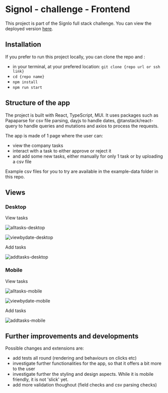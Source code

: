 # Signol - challenge - Frontend

This project is part of the Signlo full stack challenge. You can view the deployed version [here]().

## Installation

If you prefer to run this project locally, you can clone the repo and :

- in your terminal, at your prefered location: `git clone {repo url or ssh link}`
- `cd {repo name}`
- `npm install`
- `npm run start`

## Structure of the app

The project is built with React, TypeScript, MUI.
It uses packages such as Papaparse for csv file parsing, dayjs to handle dates, @tanstack/react-query to handle queries and mutations and axios to process the requests.

The app is made of 1 page where the user can:

- view the company tasks
- interact with a task to either approve or reject it
- and add some new tasks, either manually for only 1 task or by uploading a csv file

Example csv files for you to try are available in the example-data folder in this repo.

## Views

### Desktop

View tasks

![alltasks-desktop](./src/screenshots/signol-alltasks.png)

![viewbydate-desktop](./src/screenshots/signol-viewbydate.png)

Add tasks

![addtasks-desktop](./src/screenshots/signol-addtasks.png)

### Mobile

View tasks

![alltasks-mobile](./src/screenshots/signol-alltasks-mobile.png)

![viewbydate-mobile](./src/screenshots/signol-viewbydate-mobile.png)

Add tasks

![addtasks-mobile](./src/screenshots/signol-addtasks-mobile.png)

## Further improvements and developments

Possible changes and extensions are:

- add tests all round (rendering and behaviours on clicks etc)
- investigate further functionalities for the app, so that it offers a bit more to the user
- investigate further the styling and design aspects. While it is mobile friendly, it is not 'slick' yet.
- add more validation thoughout (field checks and csv parsing checks)
